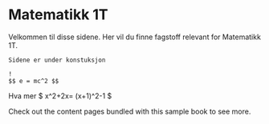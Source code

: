 # Matematikk 1T

Velkommen til disse sidene. Her vil du finne fagstoff relevant for Matematikk 1T. 

```{admonition} Merk!
Sidene er under konstuksjon
```

```
!
$$ e = mc^2 $$
```

Hva mer $ x^2+2x= (x+1)^2-1 $

Check out the content pages bundled with this sample book to see more.
